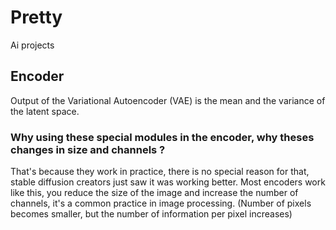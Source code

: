 # Pretty
Ai projects


## Encoder

Output of the Variational Autoencoder (VAE) is the mean and the variance of the latent space.

### Why using these special modules in the encoder, why theses changes in size and channels ?

That's because they work in practice, there is no special reason for that, stable diffusion creators just saw it was working better.
Most encoders work like this, you reduce the size of the image and increase the number of channels, it's a common practice in image processing. (Number of pixels becomes smaller, but the number of information per pixel increases)
